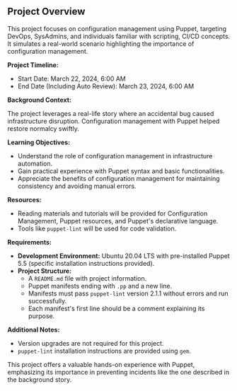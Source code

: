 ## Project Overview

This project focuses on configuration management using Puppet, targeting DevOps, SysAdmins, and individuals familiar with scripting, CI/CD concepts. It simulates a real-world scenario highlighting the importance of configuration management.

**Project Timeline:**

* Start Date: March 22, 2024, 6:00 AM
* End Date (Including Auto Review): March 23, 2024, 6:00 AM

**Background Context:**

The project leverages a real-life story where an accidental bug caused infrastructure disruption. Configuration management with Puppet helped restore normalcy swiftly.

**Learning Objectives:**

* Understand the role of configuration management in infrastructure automation.
* Gain practical experience with Puppet syntax and basic functionalities.
* Appreciate the benefits of configuration management for maintaining consistency and avoiding manual errors.

**Resources:**

* Reading materials and tutorials will be provided for Configuration Management, Puppet resources, and Puppet's declarative language.
* Tools like `puppet-lint` will be used for code validation.

**Requirements:**

* **Development Environment:** Ubuntu 20.04 LTS with pre-installed Puppet 5.5 (specific installation instructions provided).
* **Project Structure:**
    * A `README.md` file with project information.
    * Puppet manifests ending with `.pp` and a new line.
    * Manifests must pass `puppet-lint` version 2.1.1 without errors and run successfully.
    * Each manifest's first line should be a comment explaining its purpose.

**Additional Notes:**

* Version upgrades are not required for this project.
* `puppet-lint` installation instructions are provided using `gem`.

This project offers a valuable hands-on experience with Puppet, emphasizing its importance in preventing incidents like the one described in the background story. 

